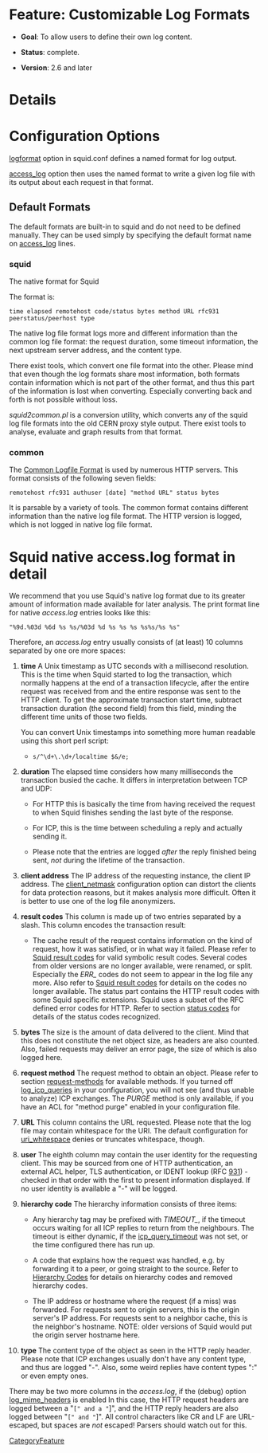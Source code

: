 # Feature: Customizable Log Formats

  - **Goal**: To allow users to define their own log content.

  - **Status**: complete.

  - **Version**: 2.6 and later

# Details

# Configuration Options

[logformat](http://www.squid-cache.org/Doc/config/logformat#) option in
squid.conf defines a named format for log output.

[access\_log](http://www.squid-cache.org/Doc/config/access_log#) option
then uses the named format to write a given log file with its output
about each request in that format.

## Default Formats

The default formats are built-in to squid and do not need to be defined
manually. They can be used simply by specifying the default format name
on [access\_log](http://www.squid-cache.org/Doc/config/access_log#)
lines.

### squid

The native format for Squid

The format is:

    time elapsed remotehost code/status bytes method URL rfc931 peerstatus/peerhost type

The native log file format logs more and different information than the
common log file format: the request duration, some timeout information,
the next upstream server address, and the content type.

There exist tools, which convert one file format into the other. Please
mind that even though the log formats share most information, both
formats contain information which is not part of the other format, and
thus this part of the information is lost when converting. Especially
converting back and forth is not possible without loss.

*squid2common.pl* is a conversion utility, which converts any of the
squid log file formats into the old CERN proxy style output. There exist
tools to analyse, evaluate and graph results from that format.

### common

The [Common Logfile
Format](http://www.w3.org/Daemon/User/Config/Logging.html#common-logfile-format)
is used by numerous HTTP servers. This format consists of the following
seven fields:

    remotehost rfc931 authuser [date] "method URL" status bytes

It is parsable by a variety of tools. The common format contains
different information than the native log file format. The HTTP version
is logged, which is not logged in native log file format.

# Squid native access.log format in detail

We recommend that you use Squid's native log format due to its greater
amount of information made available for later analysis. The print
format line for native *access.log* entries looks like this:

    "%9d.%03d %6d %s %s/%03d %d %s %s %s %s%s/%s %s"

Therefore, an *access.log* entry usually consists of (at least) 10
columns separated by one ore more spaces:

1.  **time** A Unix timestamp as UTC seconds with a millisecond
    resolution. This is the time when Squid started to log the
    transaction, which normally happens at the end of a transaction
    lifecycle, after the entire request was received from and the entire
    response was sent to the HTTP client. To get the approximate
    transaction start time, subtract transaction duration (the second
    field) from this field, minding the different time units of those
    two fields.
    
    You can convert Unix timestamps into something more human readable
    using this short perl script:
    
      - ``` 
        s/^\d+\.\d+/localtime $&/e;
        ```

2.  **duration** The elapsed time considers how many milliseconds the
    transaction busied the cache. It differs in interpretation between
    TCP and UDP:
    
      - For HTTP this is basically the time from having received the
        request to when Squid finishes sending the last byte of the
        response.
    
      - For ICP, this is the time between scheduling a reply and
        actually sending it.
    
      - Please note that the entries are logged *after* the reply
        finished being sent, *not* during the lifetime of the
        transaction.

3.  **client address** The IP address of the requesting instance, the
    client IP address. The
    [client\_netmask](http://www.squid-cache.org/Doc/config/client_netmask#)
    configuration option can distort the clients for data protection
    reasons, but it makes analysis more difficult. Often it is better to
    use one of the log file anonymizers.

4.  **result codes** This column is made up of two entries separated by
    a slash. This column encodes the transaction result:
    
      - The cache result of the request contains information on the kind
        of request, how it was satisfied, or in what way it failed.
        Please refer to [Squid result codes](#squid_result_codes) for
        valid symbolic result codes. Several codes from older versions
        are no longer available, were renamed, or split. Especially the
        *ERR\_* codes do not seem to appear in the log file any more.
        Also refer to [Squid result codes](#squid_result_codes) for
        details on the codes no longer available. The status part
        contains the HTTP result codes with some Squid specific
        extensions. Squid uses a subset of the RFC defined error codes
        for HTTP. Refer to section [status codes](#http_status_codes)
        for details of the status codes recognized.

5.  **bytes** The size is the amount of data delivered to the client.
    Mind that this does not constitute the net object size, as headers
    are also counted. Also, failed requests may deliver an error page,
    the size of which is also logged here.

6.  **request method** The request method to obtain an object. Please
    refer to section [request-methods](#request-methods) for available
    methods. If you turned off
    [log\_icp\_queries](http://www.squid-cache.org/Doc/config/log_icp_queries#)
    in your configuration, you will not see (and thus unable to analyze)
    ICP exchanges. The *PURGE* method is only available, if you have an
    ACL for "method purge" enabled in your configuration file.

7.  **URL** This column contains the URL requested. Please note that the
    log file may contain whitespace for the URI. The default
    configuration for
    [uri\_whitespace](http://www.squid-cache.org/Doc/config/uri_whitespace#)
    denies or truncates whitespace, though.

8.  **user** The eighth column may contain the user identity for the
    requesting client. This may be sourced from one of HTTP
    authentication, an external ACL helper, TLS authentication, or IDENT
    lookup (RFC [931](https://tools.ietf.org/rfc/rfc931#)) - checked in
    that order with the first to present information displayed. If no
    user identity is available a "-" will be logged.

9.  **hierarchy code** The hierarchy information consists of three
    items:
    
      - Any hierarchy tag may be prefixed with *TIMEOUT\_*, if the
        timeout occurs waiting for all ICP replies to return from the
        neighbours. The timeout is either dynamic, if the
        [icp\_query\_timeout](http://www.squid-cache.org/Doc/config/icp_query_timeout#)
        was not set, or the time configured there has run up.
    
      - A code that explains how the request was handled, e.g. by
        forwarding it to a peer, or going straight to the source. Refer
        to [Hierarchy
        Codes](https://wiki.squid-cache.org/Features/LogFormat/SquidFaq/SquidLogs#Hierarchy_Codes)
        for details on hierarchy codes and removed hierarchy codes.
    
      - The IP address or hostname where the request (if a miss) was
        forwarded. For requests sent to origin servers, this is the
        origin server's IP address. For requests sent to a neighbor
        cache, this is the neighbor's hostname. NOTE: older versions of
        Squid would put the origin server hostname here.

10. **type** The content type of the object as seen in the HTTP reply
    header. Please note that ICP exchanges usually don't have any
    content type, and thus are logged "-". Also, some weird replies have
    content types ":" or even empty ones.

There may be two more columns in the *access.log*, if the (debug) option
[log\_mime\_headers](http://www.squid-cache.org/Doc/config/log_mime_headers#)
is enabled In this case, the HTTP request headers are logged between a
"`[" and a "`\]", and the HTTP reply headers are also logged between
"`[" and "`\]". All control characters like CR and LF are URL-escaped,
but spaces are *not* escaped\! Parsers should watch out for this.

[CategoryFeature](https://wiki.squid-cache.org/Features/LogFormat/CategoryFeature#)
